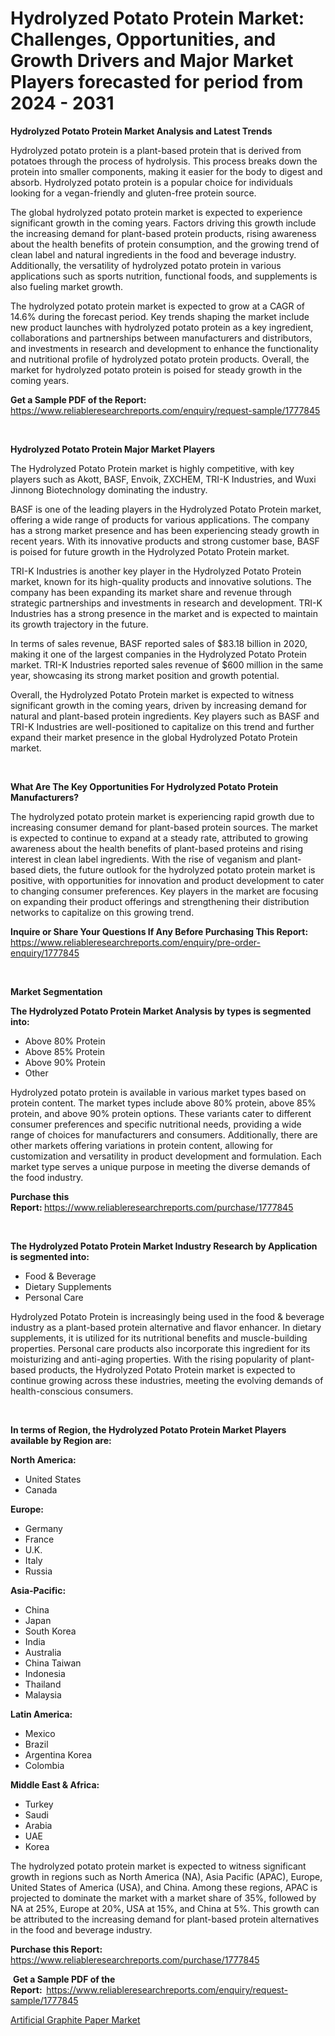 <p><h1>Hydrolyzed Potato Protein Market: Challenges, Opportunities, and Growth Drivers and Major Market Players forecasted for period from 2024 - 2031</h1></p><p><strong>Hydrolyzed Potato Protein Market Analysis and Latest Trends</strong></p>
<p><p>Hydrolyzed potato protein is a plant-based protein that is derived from potatoes through the process of hydrolysis. This process breaks down the protein into smaller components, making it easier for the body to digest and absorb. Hydrolyzed potato protein is a popular choice for individuals looking for a vegan-friendly and gluten-free protein source.</p><p>The global hydrolyzed potato protein market is expected to experience significant growth in the coming years. Factors driving this growth include the increasing demand for plant-based protein products, rising awareness about the health benefits of protein consumption, and the growing trend of clean label and natural ingredients in the food and beverage industry. Additionally, the versatility of hydrolyzed potato protein in various applications such as sports nutrition, functional foods, and supplements is also fueling market growth.</p><p>The hydrolyzed potato protein market is expected to grow at a CAGR of 14.6% during the forecast period. Key trends shaping the market include new product launches with hydrolyzed potato protein as a key ingredient, collaborations and partnerships between manufacturers and distributors, and investments in research and development to enhance the functionality and nutritional profile of hydrolyzed potato protein products. Overall, the market for hydrolyzed potato protein is poised for steady growth in the coming years.</p></p>
<p><strong>Get a Sample PDF of the Report:&nbsp;</strong> <a href="https://www.reliableresearchreports.com/enquiry/request-sample/1777845">https://www.reliableresearchreports.com/enquiry/request-sample/1777845</a></p>
<p>&nbsp;</p>
<p><strong>Hydrolyzed Potato Protein Major Market Players</strong></p>
<p><p>The Hydrolyzed Potato Protein market is highly competitive, with key players such as Akott, BASF, Envoik, ZXCHEM, TRI-K Industries, and Wuxi Jinnong Biotechnology dominating the industry. </p><p>BASF is one of the leading players in the Hydrolyzed Potato Protein market, offering a wide range of products for various applications. The company has a strong market presence and has been experiencing steady growth in recent years. With its innovative products and strong customer base, BASF is poised for future growth in the Hydrolyzed Potato Protein market.</p><p>TRI-K Industries is another key player in the Hydrolyzed Potato Protein market, known for its high-quality products and innovative solutions. The company has been expanding its market share and revenue through strategic partnerships and investments in research and development. TRI-K Industries has a strong presence in the market and is expected to maintain its growth trajectory in the future.</p><p>In terms of sales revenue, BASF reported sales of $83.18 billion in 2020, making it one of the largest companies in the Hydrolyzed Potato Protein market. TRI-K Industries reported sales revenue of $600 million in the same year, showcasing its strong market position and growth potential. </p><p>Overall, the Hydrolyzed Potato Protein market is expected to witness significant growth in the coming years, driven by increasing demand for natural and plant-based protein ingredients. Key players such as BASF and TRI-K Industries are well-positioned to capitalize on this trend and further expand their market presence in the global Hydrolyzed Potato Protein market.</p></p>
<p>&nbsp;</p>
<p><strong>What Are The Key Opportunities For Hydrolyzed Potato Protein Manufacturers?</strong></p>
<p><p>The hydrolyzed potato protein market is experiencing rapid growth due to increasing consumer demand for plant-based protein sources. The market is expected to continue to expand at a steady rate, attributed to growing awareness about the health benefits of plant-based proteins and rising interest in clean label ingredients. With the rise of veganism and plant-based diets, the future outlook for the hydrolyzed potato protein market is positive, with opportunities for innovation and product development to cater to changing consumer preferences. Key players in the market are focusing on expanding their product offerings and strengthening their distribution networks to capitalize on this growing trend.</p></p>
<p><strong>Inquire or Share Your Questions If Any Before Purchasing This Report:</strong> <a href="https://www.reliableresearchreports.com/enquiry/pre-order-enquiry/1777845">https://www.reliableresearchreports.com/enquiry/pre-order-enquiry/1777845</a></p>
<p>&nbsp;</p>
<p><strong>Market Segmentation</strong></p>
<p><strong>The Hydrolyzed Potato Protein Market Analysis by types is segmented into:</strong></p>
<p><ul><li>Above 80% Protein</li><li>Above 85% Protein</li><li>Above 90% Protein</li><li>Other</li></ul></p>
<p><p>Hydrolyzed potato protein is available in various market types based on protein content. The market types include above 80% protein, above 85% protein, and above 90% protein options. These variants cater to different consumer preferences and specific nutritional needs, providing a wide range of choices for manufacturers and consumers. Additionally, there are other markets offering variations in protein content, allowing for customization and versatility in product development and formulation. Each market type serves a unique purpose in meeting the diverse demands of the food industry.</p></p>
<p><strong>Purchase this Report:&nbsp;</strong><a href="https://www.reliableresearchreports.com/purchase/1777845">https://www.reliableresearchreports.com/purchase/1777845</a></p>
<p>&nbsp;</p>
<p><strong>The Hydrolyzed Potato Protein Market Industry Research by Application is segmented into:</strong></p>
<p><ul><li>Food & Beverage</li><li>Dietary Supplements</li><li>Personal Care</li></ul></p>
<p><p>Hydrolyzed Potato Protein is increasingly being used in the food & beverage industry as a plant-based protein alternative and flavor enhancer. In dietary supplements, it is utilized for its nutritional benefits and muscle-building properties. Personal care products also incorporate this ingredient for its moisturizing and anti-aging properties. With the rising popularity of plant-based products, the Hydrolyzed Potato Protein market is expected to continue growing across these industries, meeting the evolving demands of health-conscious consumers.</p></p>
<p>&nbsp;</p>
<p><strong>In terms of Region, the Hydrolyzed Potato Protein Market Players available by Region are:</strong></p>
<p>
    <p> <strong> North America: </strong>
        <ul>
            <li>United States</li>
            <li>Canada</li>
        </ul>
        </p> 
    <p> <strong> Europe: </strong>
        <ul>
            <li>Germany</li>
            <li>France</li>
            <li>U.K.</li>
            <li>Italy</li>
            <li>Russia</li>
        </ul>
        </p> 
    <p> <strong> Asia-Pacific: </strong>
        <ul>
            <li>China</li>
            <li>Japan</li>
            <li>South Korea</li>
            <li>India</li>
            <li>Australia</li>
            <li>China Taiwan</li>
            <li>Indonesia</li>
            <li>Thailand</li>
            <li>Malaysia</li>
        </ul>
        </p> 
    <p> <strong> Latin America: </strong>
        <ul>
            <li>Mexico</li>
            <li>Brazil</li>
            <li>Argentina Korea</li>
            <li>Colombia</li>
        </ul>
        </p> 
    <p> <strong> Middle East & Africa: </strong>
        <ul>
            <li>Turkey</li>
            <li>Saudi</li>
            <li>Arabia</li>
            <li>UAE</li>
            <li>Korea</li>
        </ul>
    </p>
    </p>
<p><p>The hydrolyzed potato protein market is expected to witness significant growth in regions such as North America (NA), Asia Pacific (APAC), Europe, United States of America (USA), and China. Among these regions, APAC is projected to dominate the market with a market share of 35%, followed by NA at 25%, Europe at 20%, USA at 15%, and China at 5%. This growth can be attributed to the increasing demand for plant-based protein alternatives in the food and beverage industry.</p></p>
<p><strong>Purchase this Report: </strong><a href="https://www.reliableresearchreports.com/purchase/1777845">https://www.reliableresearchreports.com/purchase/1777845</a></p>
<p>&nbsp;<strong>Get a Sample PDF of the Report:&nbsp;&nbsp;</strong><a href="https://www.reliableresearchreports.com/enquiry/request-sample/1777845">https://www.reliableresearchreports.com/enquiry/request-sample/1777845</a></p>
<p><strong></strong></p>
<p><p><a href="https://nifty-kite-d51.notion.site/Artificial-Graphite-Paper-Market-Research-Report-Unlocks-Analysis-on-the-Market-Financial-Status-Ma-6a871982cde04366b9929d5bbc500ab6">Artificial Graphite Paper Market</a></p></p>